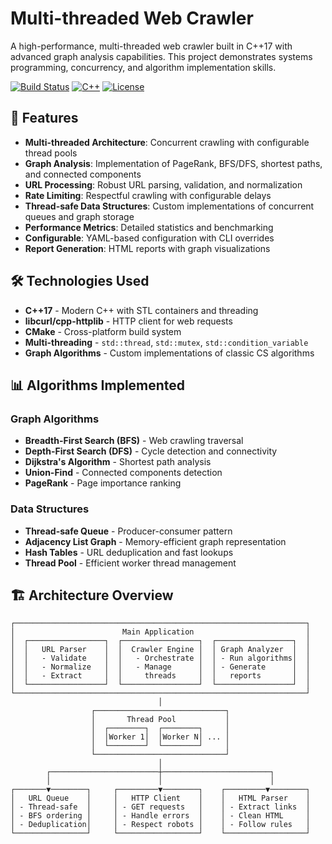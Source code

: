 # Multi-threaded Web Crawler

A high-performance, multi-threaded web crawler built in C++17 with advanced graph analysis capabilities. This project demonstrates systems programming, concurrency, and algorithm implementation skills.

[![Build Status](https://img.shields.io/badge/build-passing-brightgreen)]()
[![C++](https://img.shields.io/badge/C%2B%2B-17-blue.svg)]()
[![License](https://img.shields.io/badge/license-MIT-green.svg)]()

## 🚀 Features

- **Multi-threaded Architecture**: Concurrent crawling with configurable thread pools
- **Graph Analysis**: Implementation of PageRank, BFS/DFS, shortest paths, and connected components
- **URL Processing**: Robust URL parsing, validation, and normalization
- **Rate Limiting**: Respectful crawling with configurable delays
- **Thread-safe Data Structures**: Custom implementations of concurrent queues and graph storage
- **Performance Metrics**: Detailed statistics and benchmarking
- **Configurable**: YAML-based configuration with CLI overrides
- **Report Generation**: HTML reports with graph visualizations

## 🛠 Technologies Used

- **C++17** - Modern C++ with STL containers and threading
- **libcurl/cpp-httplib** - HTTP client for web requests
- **CMake** - Cross-platform build system
- **Multi-threading** - `std::thread`, `std::mutex`, `std::condition_variable`
- **Graph Algorithms** - Custom implementations of classic CS algorithms

## 📊 Algorithms Implemented

### Graph Algorithms
- **Breadth-First Search (BFS)** - Web crawling traversal
- **Depth-First Search (DFS)** - Cycle detection and connectivity
- **Dijkstra's Algorithm** - Shortest path analysis
- **Union-Find** - Connected components detection
- **PageRank** - Page importance ranking

### Data Structures
- **Thread-safe Queue** - Producer-consumer pattern
- **Adjacency List Graph** - Memory-efficient graph representation
- **Hash Tables** - URL deduplication and fast lookups
- **Thread Pool** - Efficient worker thread management

## 🏗 Architecture Overview

```
┌─────────────────────────────────────────────────────────────────┐
│                        Main Application                         │
│  ┌─────────────────┐  ┌─────────────────┐  ┌─────────────────┐  │
│  │   URL Parser    │  │  Crawler Engine │  │ Graph Analyzer  │  │
│  │   - Validate    │  │   - Orchestrate │  │ - Run algorithms│  │
│  │   - Normalize   │  │   - Manage      │  │ - Generate      │  │
│  │   - Extract     │  │     threads     │  │   reports       │  │
│  └─────────────────┘  └─────────────────┘  └─────────────────┘  │
└─────────────────────────────────────────────────────────────────┘
                                 │
                  ┌─────────────────────────────┐
                  │       Thread Pool           │
                  │  ┌────────┐  ┌────────┐     │
                  │  │Worker 1│  │Worker N│ ... │
                  │  └────────┘  └────────┘     │
                  └─────────────────────────────┘
                                 │
        ┌────────────────────────┼────────────────────────┐
        │                        │                        │
┌───────▼────────┐     ┌─────────▼────────┐    ┌─────────▼────────┐
│   URL Queue    │     │   HTTP Client    │    │   HTML Parser    │
│ - Thread-safe  │     │ - GET requests   │    │ - Extract links  │
│ - BFS ordering │     │ - Handle errors  │    │ - Clean HTML     │
│ - Deduplication│     │ - Respect robots │    │ - Follow rules   │
└────────────────┘     └──────────────────┘    └──────────────────┘

